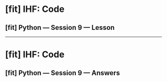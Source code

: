 # [fit] IHF: Code
## [fit] Python — Session 9 — Lesson

---

# [fit] IHF: Code
## [fit] Python — Session 9 — Answers
